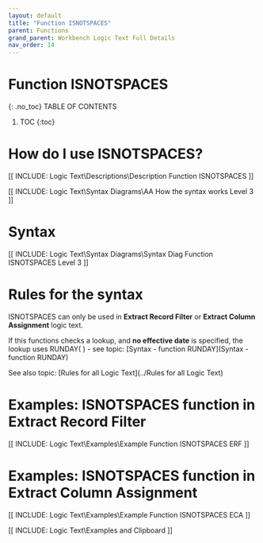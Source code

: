 ```yaml
---
layout: default
title: "Function ISNOTSPACES"
parent: Functions
grand_parent: Workbench Logic Text Full Details
nav_order: 14
---
```

# Function ISNOTSPACES
{: .no_toc}
TABLE OF CONTENTS 
1. TOC
{:toc}  

# How do I use ISNOTSPACES? 

[[ INCLUDE: Logic Text\Descriptions\Description Function ISNOTSPACES ]]

[[ INCLUDE: Logic Text\Syntax Diagrams\AA How the syntax works Level 3 ]]

# Syntax 

[[ INCLUDE: Logic Text\Syntax Diagrams\Syntax Diag Function ISNOTSPACES Level 3 ]]

# Rules for the syntax 

ISNOTSPACES can only be used in **Extract Record Filter** or **Extract Column Assignment** logic text.

If this functions checks a lookup, and **no effective date** is specified, the lookup uses RUNDAY\( \) - see topic: [Syntax - function RUNDAY](Syntax - function RUNDAY)

See also topic: [Rules for all Logic Text](../Rules for all Logic Text) 

# Examples: ISNOTSPACES function in Extract Record Filter 

[[ INCLUDE: Logic Text\Examples\Example Function ISNOTSPACES ERF ]]

# Examples: ISNOTSPACES function in Extract Column Assignment 

[[ INCLUDE: Logic Text\Examples\Example Function ISNOTSPACES ECA ]]

[[ INCLUDE: Logic Text\Examples and Clipboard ]]

